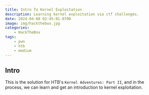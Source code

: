 ```yaml
---
title: Intro To Kernel Exploitation
description: Learning kernel exploitation via ctf challenges.
date: 2024-04-08 02:45:01-0700
image: img/hackthebox.jpg
categories:
    - HackTheBox
tags:
    - pwn
    - htb
    - medium
---
```


## Intro

This is the solution for HTB's `Kernel Adventures: Part II`, and in the process, we can learn and get an introduction to kernel exploitation.

